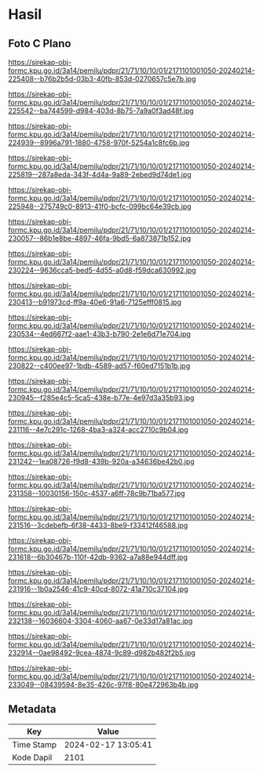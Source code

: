 # Hasil

## Foto C Plano

https://sirekap-obj-formc.kpu.go.id/3a14/pemilu/pdpr/21/71/10/10/01/2171101001050-20240214-225408--b76b2b5d-03b3-40fb-853d-0270657c5e7b.jpg

https://sirekap-obj-formc.kpu.go.id/3a14/pemilu/pdpr/21/71/10/10/01/2171101001050-20240214-225542--ba744599-d984-403d-8b75-7a9a0f3ad48f.jpg

https://sirekap-obj-formc.kpu.go.id/3a14/pemilu/pdpr/21/71/10/10/01/2171101001050-20240214-224939--8996a791-1880-4758-970f-5254a1c8fc6b.jpg

https://sirekap-obj-formc.kpu.go.id/3a14/pemilu/pdpr/21/71/10/10/01/2171101001050-20240214-225819--287a8eda-343f-4d4a-9a89-2ebed9d74de1.jpg

https://sirekap-obj-formc.kpu.go.id/3a14/pemilu/pdpr/21/71/10/10/01/2171101001050-20240214-225948--275749c0-8913-41f0-bcfc-099bc64e39cb.jpg

https://sirekap-obj-formc.kpu.go.id/3a14/pemilu/pdpr/21/71/10/10/01/2171101001050-20240214-230057--86b1e8be-4897-46fa-9bd5-6a873871b152.jpg

https://sirekap-obj-formc.kpu.go.id/3a14/pemilu/pdpr/21/71/10/10/01/2171101001050-20240214-230224--9636cca5-bed5-4d55-a0d8-f59dca630992.jpg

https://sirekap-obj-formc.kpu.go.id/3a14/pemilu/pdpr/21/71/10/10/01/2171101001050-20240214-230413--b91973cd-ff9a-40e6-91a6-7125efff0815.jpg

https://sirekap-obj-formc.kpu.go.id/3a14/pemilu/pdpr/21/71/10/10/01/2171101001050-20240214-230534--4ed667f2-aae1-43b3-b790-2e1e6d71e704.jpg

https://sirekap-obj-formc.kpu.go.id/3a14/pemilu/pdpr/21/71/10/10/01/2171101001050-20240214-230822--c400ee97-1bdb-4589-ad57-f60ed7151b1b.jpg

https://sirekap-obj-formc.kpu.go.id/3a14/pemilu/pdpr/21/71/10/10/01/2171101001050-20240214-230945--f285e4c5-5ca5-438e-b77e-4e97d3a35b93.jpg

https://sirekap-obj-formc.kpu.go.id/3a14/pemilu/pdpr/21/71/10/10/01/2171101001050-20240214-231116--4e7c291c-1268-4ba3-a324-acc2710c9b04.jpg

https://sirekap-obj-formc.kpu.go.id/3a14/pemilu/pdpr/21/71/10/10/01/2171101001050-20240214-231242--1ea08726-f9d8-439b-920a-a34636be42b0.jpg

https://sirekap-obj-formc.kpu.go.id/3a14/pemilu/pdpr/21/71/10/10/01/2171101001050-20240214-231358--10030156-150c-4537-a6ff-78c9b71ba577.jpg

https://sirekap-obj-formc.kpu.go.id/3a14/pemilu/pdpr/21/71/10/10/01/2171101001050-20240214-231516--3cdebefb-6f38-4433-8be9-f33412f46588.jpg

https://sirekap-obj-formc.kpu.go.id/3a14/pemilu/pdpr/21/71/10/10/01/2171101001050-20240214-231618--6b30467b-110f-42db-9362-a7a88e944dff.jpg

https://sirekap-obj-formc.kpu.go.id/3a14/pemilu/pdpr/21/71/10/10/01/2171101001050-20240214-231916--1b0a2546-41c9-40cd-8072-41a710c37104.jpg

https://sirekap-obj-formc.kpu.go.id/3a14/pemilu/pdpr/21/71/10/10/01/2171101001050-20240214-232138--16036604-3304-4060-aa67-0e33d17a81ac.jpg

https://sirekap-obj-formc.kpu.go.id/3a14/pemilu/pdpr/21/71/10/10/01/2171101001050-20240214-232914--0ae98492-9cea-4874-9c89-d982b482f2b5.jpg

https://sirekap-obj-formc.kpu.go.id/3a14/pemilu/pdpr/21/71/10/10/01/2171101001050-20240214-233049--08439594-8e35-426c-97f8-80e472963b4b.jpg


## Metadata

| Key        | Value               |
| ---------- | ------------------- |
| Time Stamp | 2024-02-17 13:05:41 |
| Kode Dapil | 2101                |



